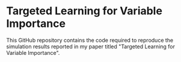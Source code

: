 # Targeted Learning for Variable Importance
This GitHub repository contains the code required to reproduce the simulation results reported in my paper titled "Targeted Learning for Variable Importance".
